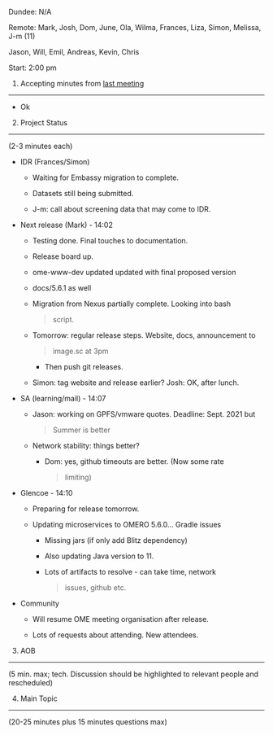 Dundee: N/A

Remote: Mark, Josh, Dom, June, Ola, Wilma, Frances, Liza, Simon,
Melissa, J-m (11)

Jason, Will, Emil, Andreas, Kevin, Chris

Start: 2:00 pm

1. Accepting minutes from [<u>last meeting</u>](https://drive.google.com/open?id=0B9Xg53EhqUycZEVHclBwRHNFRGM)
--------------------------------------------------------------------------------------------------------------

-   Ok

2. Project Status
-----------------

(2-3 minutes each)

-   IDR (Frances/Simon)

    -   Waiting for Embassy migration to complete.

    -   Datasets still being submitted.

    -   J-m: call about screening data that may come to IDR.

-   Next release (Mark) - 14:02

    -   Testing done. Final touches to documentation.

    -   Release board up.

    -   ome-www-dev updated updated with final proposed version

    -   docs/5.6.1 as well

    -   Migration from Nexus partially complete. Looking into bash
        > script.

    -   Tomorrow: regular release steps. Website, docs, announcement to
        > image.sc at 3pm

        -   Then push git releases.

    -   Simon: tag website and release earlier? Josh: OK, after lunch.

-   SA (learning/mail) - 14:07

    -   Jason: working on GPFS/vmware quotes. Deadline: Sept. 2021 but
        > Summer is better

    -   Network stability: things better?

        -   Dom: yes, github timeouts are better. (Now some rate
            > limiting)

-   Glencoe - 14:10

    -   Preparing for release tomorrow.

    -   Updating microservices to OMERO 5.6.0... Gradle issues

        -   Missing jars (if only add Blitz dependency)

        -   Also updating Java version to 11.

        -   Lots of artifacts to resolve - can take time, network
            > issues, github etc.

-   Community

    -   Will resume OME meeting organisation after release.

    -   Lots of requests about attending. New attendees.

3. AOB
------

(5 min. max; tech. Discussion should be highlighted to relevant people
and rescheduled)

4. Main Topic
-------------

(20-25 minutes plus 15 minutes questions max)
